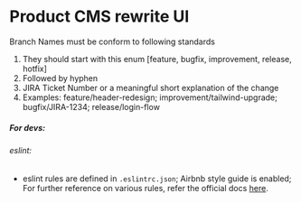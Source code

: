 # Product CMS rewrite UI

Branch Names must be conform to following standards

1. They should start with this enum [feature, bugfix, improvement, release, hotfix]
2. Followed by hyphen
3. JIRA Ticket Number or a meaningful short explanation of the change
4. Examples: feature/header-redesign; improvement/tailwind-upgrade; bugfix/JIRA-1234; release/login-flow

##### For devs:

###### eslint:

- eslint rules are defined in `.eslintrc.json`; Airbnb style guide is enabled; For further reference on various rules, refer the official docs [here](https://eslint.org/docs/latest/rules).

